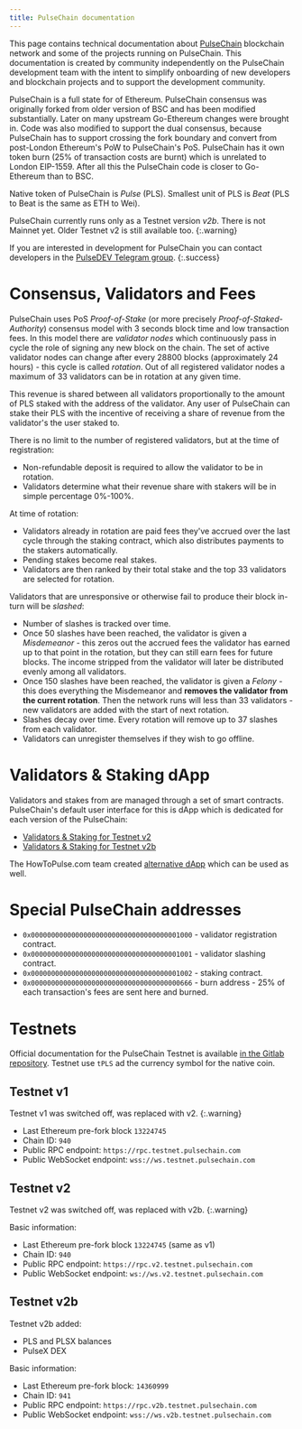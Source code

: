 ```yaml
---
title: PulseChain documentation
---
```


This page contains technical documentation about [PulseChain](https://www.pulsechain.com/) blockchain network and some of the projects running on PulseChain.
This documentation is created by community independently on the PulseChain development team with the intent to simplify onboarding of new developers and blockchain projects and to support the development community.

PulseChain is a full state for of Ethereum. PulseChain consensus was originally forked from older version of BSC and has been modified substantially. Later on many upstream Go-Ethereum changes were brought in. Code was also modified to support the dual consensus, because PulseChain has to support crossing the fork boundary and convert from post-London Ethereum's PoW to PulseChain's PoS. PulseChain has it own token burn (25% of transaction costs are burnt) which is unrelated to London EIP-1559. After all this the PulseChain code is closer to Go-Ethereum than to BSC.

Native token of PulseChain is _Pulse_ (PLS). Smallest unit of PLS is _Beat_ (PLS to Beat is the same as ETH to Wei).

PulseChain currently runs only as a Testnet version *v2b*. There is not Mainnet yet. Older Testnet v2 is still available too.
{:.warning}

If you are interested in development for PulseChain you can contact developers in the [PulseDEV Telegram group](https://t.me/PulseDEV).
{:.success}

# Consensus, Validators and Fees

PulseChain uses PoS _Proof-of-Stake_ (or more precisely _Proof-of-Staked-Authority_) consensus model with 3 seconds block time and low transaction fees. In this model there are _validator nodes_ which continuously pass in cycle the role of signing any new block on the chain. The set of active validator nodes can change after every 28800 blocks (approximately 24 hours) - this cycle is called _rotation_. Out of all registered validator nodes a maximum of 33 validators can be in rotation at any given time. 

This revenue is shared between all validators <!-- TODO: when this happens? --> proportionally to the amount of PLS staked with the address of the validator. Any user of PulseChain can stake their PLS with the incentive of receiving a share of revenue from the validator's the user staked to.

There is no limit to the number of registered validators, but at the time of registration:
- Non-refundable deposit is required to allow the validator to be in rotation.
- Validators determine what their revenue share with stakers will be in simple percentage 0%-100%.

At time of rotation:
- Validators already in rotation are paid fees they've accrued over the last cycle through the staking contract, which also distributes payments to the stakers automatically.
- Pending stakes become real stakes.
- Validators are then ranked by their total stake and the top 33 validators are selected for rotation.

Validators that are unresponsive or otherwise fail to produce their block in-turn will be _slashed_:
- Number of slashes is tracked over time.
- Once 50 slashes have been reached, the validator is given a _Misdemeanor_ - this zeros out the accrued fees the validator has earned up to that point in the rotation, but they can still earn fees for future blocks. The income stripped from the validator will later be distributed evenly among all validators. <!-- TODO: really all or top 33? -->
- Once 150 slashes have been reached, the validator is given a _Felony_ - this does everything the Misdemeanor and **removes the validator from the current rotation**. Then the network runs will less than 33 validators - new validators are added with the start of next rotation.
- Slashes decay over time. Every rotation will remove up to 37 slashes from each validator. <!-- TODO: is Misdemeanor or Felony every decreased? -->
- Validators can unregister themselves if they wish to go offline.



# Validators & Staking dApp

Validators and stakes from are managed through a set of smart contracts. PulseChain's default user interface for this is dApp which is dedicated for each version of the PulseChain:
- [Validators & Staking for Testnet v2](https://stake.v2.testnet.pulsechain.com/)
- [Validators & Staking for Testnet v2b](https://stake.v2b.testnet.pulsechain.com/)

The HowToPulse.com team created [alternative dApp]() which can be used as well.

# Special PulseChain addresses
- `0x0000000000000000000000000000000000001000` - validator registration contract.
- `0x0000000000000000000000000000000000001001` - validator slashing contract.
- `0x0000000000000000000000000000000000001002` - staking contract.
- `0x0000000000000000000000000000000000000666` - burn address - 25% of each transaction's fees are sent here and burned.

# Testnets

Official documentation for the PulseChain Testnet is available [in the Gitlab repository](https://gitlab.com/pulsechaincom/pulsechain-testnet).
Testnet use `tPLS` ad the currency symbol for the native coin.

## Testnet v1

Testnet v1 was switched off, was replaced with v2.
{:.warning}

- Last Ethereum pre-fork block `13224745`
- Chain ID: `940`
- Public RPC endpoint: `https://rpc.testnet.pulsechain.com`
- Public WebSocket endpoint: `wss://ws.testnet.pulsechain.com`

## Testnet v2

Testnet v2 was switched off, was replaced with v2b.
{:.warning}

Basic information:
- Last Ethereum pre-fork block `13224745` (same as v1)
- Chain ID: `940`
- Public RPC endpoint: `https://rpc.v2.testnet.pulsechain.com`
- Public WebSocket endpoint: `ws://ws.v2.testnet.pulsechain.com`

## Testnet v2b

Testnet v2b added:
- PLS and PLSX balances
- PulseX DEX

Basic information:
- Last Ethereum pre-fork block: `14360999`
- Chain ID: `941`
- Public RPC endpoint: `https://rpc.v2b.testnet.pulsechain.com`
- Public WebSocket endpoint: `wss://ws.v2b.testnet.pulsechain.com`

